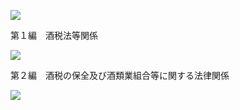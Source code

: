 ![](https://www.nta.go.jp/tmp/4f2d2233-96f8-4c1c-ab32-928bcf76f71d/images/55ab2286136f76fdb711b76453da234c52b80a48a272cb0e8bd5b63e1ae5f07a.jpg)

第１編　酒税法等関係

![](https://www.nta.go.jp/tmp/4f2d2233-96f8-4c1c-ab32-928bcf76f71d/images/980e4f8c65fefcc5b716de52fda5e2aefbb53faa77daae765f7bae6a2cbe56b4.jpg)

第２編　酒税の保全及び酒類業組合等に関する法律関係

![](https://www.nta.go.jp/tmp/4f2d2233-96f8-4c1c-ab32-928bcf76f71d/images/e39347374e1b574c46eea5ce4d6096e77d81bc14bbf1cc9e268cc9001d4c2135.jpg)